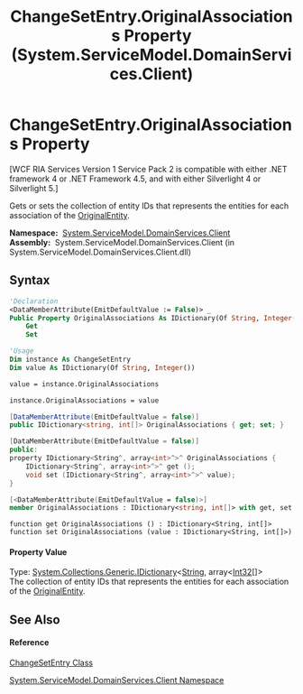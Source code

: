 ﻿---
title: ChangeSetEntry.OriginalAssociations Property  (System.ServiceModel.DomainServices.Client)
TOCTitle: OriginalAssociations Property
ms:assetid: P:System.ServiceModel.DomainServices.Client.ChangeSetEntry.OriginalAssociations
ms:mtpsurl: https://msdn.microsoft.com/en-us/library/system.servicemodel.domainservices.client.changesetentry.originalassociations(v=VS.91)
ms:contentKeyID: 28755551
ms.date: 01/27/2012
mtps_version: v=VS.91
f1_keywords:
- System.ServiceModel.DomainServices.Client.ChangeSetEntry.OriginalAssociations
- System.ServiceModel.DomainServices.Client.ChangeSetEntry.get_OriginalAssociations
- System.ServiceModel.DomainServices.Client.ChangeSetEntry.set_OriginalAssociations
dev_langs:
- CSharp
- JScript
- VB
- FSharp
- c++
api_location:
- System.ServiceModel.DomainServices.Client.dll
api_name:
- System.ServiceModel.DomainServices.Client.ChangeSetEntry.get_OriginalAssociations
- System.ServiceModel.DomainServices.Client.ChangeSetEntry.OriginalAssociations
- System.ServiceModel.DomainServices.Client.ChangeSetEntry.set_OriginalAssociations
api_type:
- Managed
topic_type:
- apiref
- kbSyntax
product_family_name: VS
ROBOTS: INDEX,FOLLOW
---

# ChangeSetEntry.OriginalAssociations Property

\[WCF RIA Services Version 1 Service Pack 2 is compatible with either .NET framework 4 or .NET Framework 4.5, and with either Silverlight 4 or Silverlight 5.\]

Gets or sets the collection of entity IDs that represents the entities for each association of the [OriginalEntity](ff422475\(v=vs.91\).md).

**Namespace:**  [System.ServiceModel.DomainServices.Client](ff422479\(v=vs.91\).md)  
**Assembly:**  System.ServiceModel.DomainServices.Client (in System.ServiceModel.DomainServices.Client.dll)

## Syntax

``` vb
'Declaration
<DataMemberAttribute(EmitDefaultValue := False)> _
Public Property OriginalAssociations As IDictionary(Of String, Integer())
    Get
    Set
```

``` vb
'Usage
Dim instance As ChangeSetEntry
Dim value As IDictionary(Of String, Integer())

value = instance.OriginalAssociations

instance.OriginalAssociations = value
```

``` csharp
[DataMemberAttribute(EmitDefaultValue = false)]
public IDictionary<string, int[]> OriginalAssociations { get; set; }
```

``` c++
[DataMemberAttribute(EmitDefaultValue = false)]
public:
property IDictionary<String^, array<int>^>^ OriginalAssociations {
    IDictionary<String^, array<int>^>^ get ();
    void set (IDictionary<String^, array<int>^>^ value);
}
```

``` fsharp
[<DataMemberAttribute(EmitDefaultValue = false)>]
member OriginalAssociations : IDictionary<string, int[]> with get, set
```

``` jscript
function get OriginalAssociations () : IDictionary<String, int[]>
function set OriginalAssociations (value : IDictionary<String, int[]>)
```

#### Property Value

Type: [System.Collections.Generic.IDictionary](https://msdn.microsoft.com/en-us/library/s4ys34ea)\<[String](https://msdn.microsoft.com/en-us/library/s1wwdcbf), array\<[Int32](https://msdn.microsoft.com/en-us/library/td2s409d)\[\]\>  
The collection of entity IDs that represents the entities for each association of the [OriginalEntity](ff422475\(v=vs.91\).md).  

## See Also

#### Reference

[ChangeSetEntry Class](ff422693\(v=vs.91\).md)

[System.ServiceModel.DomainServices.Client Namespace](ff422479\(v=vs.91\).md)

